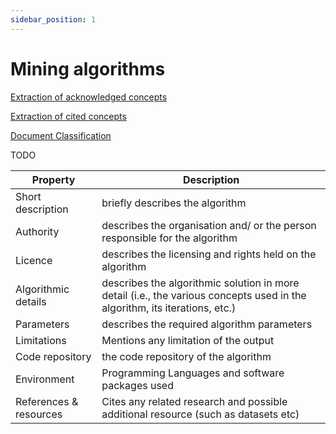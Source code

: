 ```yaml
---
sidebar_position: 1
---
```


# Mining algorithms

[Extraction of acknowledged concepts](acks.md)

[Extraction of cited concepts](cites.md)

[Document Classification](classified.md)

<span className="todo">TODO</span>

| Property  | Description |
| --- | --- |
| Short description  | briefly describes the algorithm |
| Authority  | describes the organisation and/ or the person responsible for the algorithm  |
| Licence  | describes the licensing and rights held on the algorithm  |
| Algorithmic details | describes the algorithmic solution in more detail (i.e., the various concepts used in the algorithm, its iterations, etc.) |
| Parameters | describes the required algorithm parameters |
| Limitations | Mentions any limitation of the output |
| Code repository | the code repository of the algorithm |
| Environment | Programming Languages and software packages used |
| References & resources | Cites any related research and possible additional resource (such as datasets etc) |






